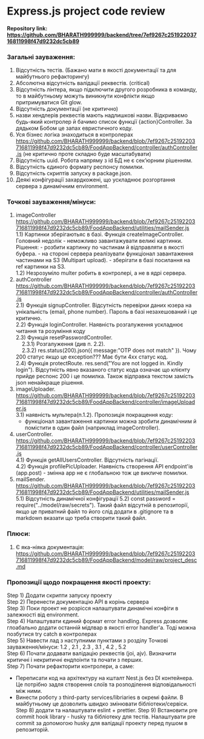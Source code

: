 # Express.js project code review

#### Repository link: https://github.com/BHARATH999999/backend/tree/7ef9267c25192203716811998f47d9232dc5cb89

### Загальні зауваження:
1) Відсутність тестів. (Бажано мати в якості документації та для майбутнього рефакторингу)
2) Абсолютна відсутність валідації реквестів. (critical)
3) Відсутність лінтера, якщо підключити другого розробника в команду, 
     то в майбутньому можуть виникнути конфлікти якщо притримуватися Git glow.
4) Відсутність документації (не критично)
5) назви хендлерів реквестів мають надлишкові назви. Відкриваємо будь-який контролер 
й бачимо список функції {action}Controller. За дядьком Бобом це запах евристичного коду.
6) Уся бізнес логіка знаходиться в контролерах https://github.com/BHARATH999999/backend/blob/7ef9267c25192203716811998f47d9232dc5cb89/FoodAppBackend/controller/authController.js 
    (не критично проте складно буде масштабувати)
7) Відсутність uuid. Робота напряму з id БД не є секʼюрним рішенням.
8) Відсутність єдиного формату респонсу помилки.
9) Відсутність скриптів запуску в package.json.
10) Деякі конфігурації захардкожені, що ускладнює розгортання сервера з динамічним environment. 

### Точкові зауваження/мінуси:
1) imageController https://github.com/BHARATH999999/backend/blob/7ef9267c25192203716811998f47d9232dc5cb89/FoodAppBackend/utilities/mailSender.js <br />
   1.1) Картинки зберігаютьяс в базі.
     Функція createImageController. Головний недолік - неможливо завантажувати великі картинки. Рішення:
       - розбити картинку по частинам й відправляти в якості буфера.
       - на стороні сервера реалізувати функціонал завантаження частинами на S3 (Multipart upload).
       - зберігати в базі посилання на ref картинки на S3. <br />
   1.2) Незрозуміло multer робить в контролері, а не в ядрі сервера. 
2) authController https://github.com/BHARATH999999/backend/blob/7ef9267c25192203716811998f47d9232dc5cb89/FoodAppBackend/controller/authController.js <br />
    2.1) Функція signupController. Відсутність перевірки даних юзера на унікальність (email, phone number). Пароль в базі незахешований  і це критично.  <br /> 
    2.2) Функція loginController. Наявність розгалуження ускладнює читання та розуміння коду <br />
    2.3) Функція resetPasswordController.  
        &nbsp; &nbsp; 2.3.1) Розгалуження (див п. 2.2). <br />
        &nbsp; &nbsp; 2.3.2) res.status(200).json({  message:"OTP does not match" }). Чому 200 статус якщо це exception??? Має бути 4xx статус код. <br />
   2.4) Функція protectRoute. res.send("You are not logged in. Kindly login"). Відсутність явно вказаного статус кода означає що клієнту прийде респонс 200 і це помилка. Також відправка текстом замість json ненайкраще рішення.
3) imageUploader. https://github.com/BHARATH999999/backend/blob/7ef9267c25192203716811998f47d9232dc5cb89/FoodAppBackend/controller/imageUploader.js <br />
    3.1) наявність мультера(п.1.2). Пропозиція покращення коду:
    - функціонал завантаження картинки можна зробити динамічним й помістити в один файл (наприклад imageController). 
4) userController. https://github.com/BHARATH999999/backend/blob/7ef9267c25192203716811998f47d9232dc5cb89/FoodAppBackend/controller/userController.js <br />
    4.1) Функція getAllUsersController. Відсутність пагінації. <br />
    4.2) Функція profilePicUploader. Наявність створення API endpoint'ів (app.post) - змінна app не є глобальною тож це викличе помилки. 
5) mailSender. https://github.com/BHARATH999999/backend/blob/7ef9267c25192203716811998f47d9232dc5cb89/FoodAppBackend/utilities/mailSender.js <br />
    5.1) Відсутність динамічної конфігурації 
    5.2) const password = require("../model/raw/secrets"). Такий файл відсутній в репозиторії, якщо це приватний файл то його слід додати в .gitignore та в markdown вказати що треба створити такий файл.


### Плюси:
1) Є яка-ніяка документація: https://github.com/BHARATH999999/backend/blob/7ef9267c25192203716811998f47d9232dc5cb89/FoodAppBackend/model/raw/project_desc.md

### Пропозиції щодо покращення якості проекту:

Step 1) Додати скрипти запуску проекту <br />
Step 2) Перенести документацію API в корінь сервера <br />
Step 3) Поки проект не розрісся налаштувати динамічні конфіги в залежності від environment. <br />
Step 4) Налаштувати єдиний формат error handling. Express дозволяє глоабально додати останній мідлвар в якості error handler'a. Тоді можна позбутися try catch в контролерах <br />
Step 5) Навести лад з наступними пунктами з розділу Точкові зауваження/мінуси: 1.2 , 2.1 , 2.3 , 3.1 , 4.2 , 5.2  <br />
Step 6) Почати додавати валідацію реквестів (joi, ajv). Визначити критичні і некритичні ендпоінти та почати з перших. <br /> 
Step 7) Почати рефакторити контролери, а саме:
- Переписати код на архітектуру на кшталт Nest.js без DI контейнера. Це потрібно задля створення слоїв та розподілення відповідальності між ними.  
- Винести роботу з third-party services/libriaries в окремі файли. В майбутньому це дозволить швидко змінювати бібліотеки/сервіси. 
Step 8) додати та налаштувати eslint + prettier.
Step 9) Встановити pre commit hook library - husky та бібліотеку для тестів. Налаштувати pre commit за допомогою husky для валідації проекту перед пушом в репозиторій. 
